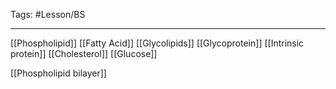Tags: #Lesson/BS 

---
[[Phospholipid]]
[[Fatty Acid]]
[[Glycolipids]]
[[Glycoprotein]]
[[Intrinsic protein]]
[[Cholesterol]]
[[Glucose]]

[[Phospholipid bilayer]]
